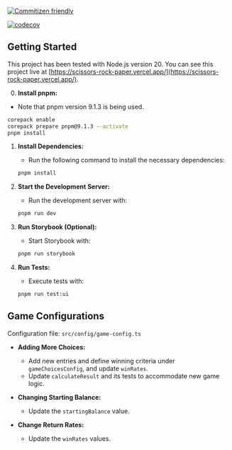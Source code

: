 
[![Commitizen friendly](https://img.shields.io/badge/commitizen-friendly-brightgreen.svg)](http://commitizen.github.io/cz-cli/)

[![codecov](https://codecov.io/gh/pahans/scissors-rock-paper/graph/badge.svg?token=SGVJDWAMAI)](https://codecov.io/gh/pahans/scissors-rock-paper)

## Getting Started

This project has been tested with Node.js version 20.
You can see this project live at [https://scissors-rock-paper.vercel.app/](https://scissors-rock-paper.vercel.app/).

0. **Install pnpm:**
  - Note that pnpm version 9.1.3 is being used.
  ```bash
  corepack enable
  corepack prepare pnpm@9.1.3 --activate
  pnpm install
  ```

1. **Install Dependencies:**
   - Run the following command to install the necessary dependencies:
   ```bash
   pnpm install
   ```

2. **Start the Development Server:**
   - Run the development server with:
   ```bash
   pnpm run dev
   ```

3. **Run Storybook (Optional):**
   - Start Storybook with:
   ```bash
   pnpm run storybook
   ```

4. **Run Tests:**
   - Execute tests with:
   ```bash
   pnpm run test:ui
   ```

## Game Configurations

Configuration file: `src/config/game-config.ts`

- **Adding More Choices:**
  - Add new entries and define winning criteria under `gameChoicesConfig`, and update `winRates`.
  - Update `calculateResult` and its tests to accommodate new game logic.

- **Changing Starting Balance:**
  - Update the `startingBalance` value.

- **Change Return Rates:**
  - Update the `winRates` values.
